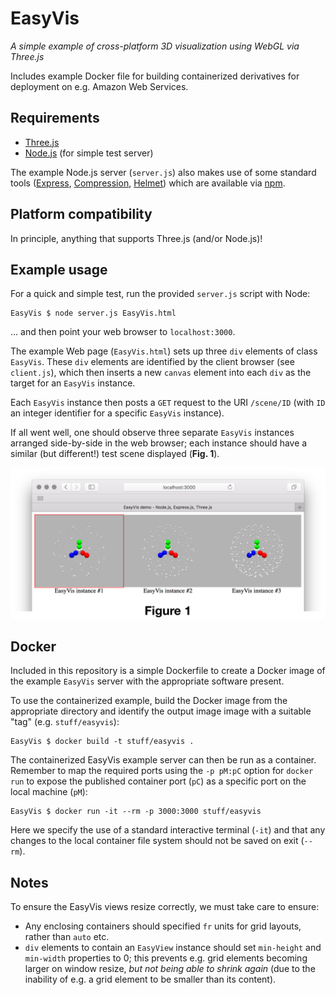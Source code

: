 # EasyVis

_A simple example of cross-platform 3D visualization using WebGL via Three.js_

Includes example Docker file for building containerized derivatives for deployment on e.g. Amazon Web Services.

## Requirements

* [Three.js](https://threejs.org/)
* [Node.js](https://nodejs.org/) (for simple test server)

The example Node.js server (`server.js`) also makes use of some standard tools ([Express](https://expressjs.com/), [Compression](https://www.npmjs.com/package/compression), [Helmet](https://github.com/helmetjs/helmet)) which are available via [npm](https://www.npmjs.com/).

## Platform compatibility

In principle, anything that supports Three.js (and/or Node.js)!

## Example usage

For a quick and simple test, run the provided `server.js` script with Node:

	EasyVis $ node server.js EasyVis.html

... and then point your web browser to `localhost:3000`.

The example Web page (`EasyVis.html`) sets up three `div` elements of class `EasyVis`. These `div` elements are identified by the client browser (see `client.js`), which then inserts a new `canvas` element into each `div` as the target for an `EasyVis` instance.

Each `EasyVis` instance then posts a `GET` request to the URI `/scene/ID` (with `ID` an integer identifier for a specific `EasyVis` instance).

If all went well, one should observe three separate `EasyVis` instances arranged side-by-side in the web browser; each instance should have a similar (but different!) test scene displayed (**Fig. 1**).

![Example view from test data](example.png)

## Docker

Included in this repository is a simple Dockerfile to create a Docker image of the example `EasyVis` server with the appropriate software present.

To use the containerized example, build the Docker image from the appropriate directory and identify the output image image with a suitable "tag" (e.g. `stuff/easyvis`):

	EasyVis $ docker build -t stuff/easyvis .

The containerized EasyVis example server can then be run as a container. Remember to map the required ports using the `-p pM:pC` option for `docker run` to expose the published container port (`pC`) as a specific port on the local machine (`pM`):

	EasyVis $ docker run -it --rm -p 3000:3000 stuff/easyvis

Here we specify the use of a standard interactive terminal (`-it`) and that any changes to the local container file system should not be saved on exit (`--rm`).

## Notes

To ensure the EasyVis views resize correctly, we must take care to ensure:

* Any enclosing containers should specified `fr` units for grid layouts, rather than `auto` etc.
* `div` elements to contain an `EasyView` instance should set `min-height` and `min-width` properties to 0; this prevents e.g. grid elements becoming larger on window resize, _but not being able to shrink again_ (due to the inability of e.g. a grid element to be smaller than its content).